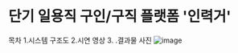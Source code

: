 # 단기 일용직 구인/구직 플랫폼 '인력거' 
목차
1.시스템 구조도
2.시연 영상
3.
.결과물 사진
![image](https://user-images.githubusercontent.com/66052467/119632190-8bab0e00-be4b-11eb-96fb-48d8ca5076ab.png)
